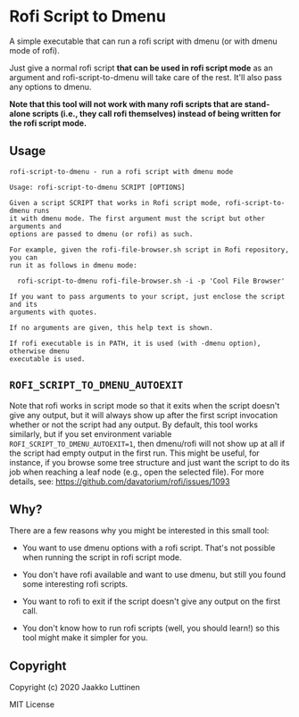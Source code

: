 # Rofi Script to Dmenu

A simple executable that can run a rofi script with dmenu (or with dmenu mode of
rofi).

Just give a normal rofi script **that can be used in rofi script mode** as an
argument and rofi-script-to-dmenu will take care of the rest. It'll also pass
any options to dmenu.

**Note that this tool will not work with many rofi scripts that are stand-alone
scripts (i.e., they call rofi themselves) instead of being written for the rofi
script mode.**


## Usage

```
rofi-script-to-dmenu - run a rofi script with dmenu mode

Usage: rofi-script-to-dmenu SCRIPT [OPTIONS]

Given a script SCRIPT that works in Rofi script mode, rofi-script-to-dmenu runs
it with dmenu mode. The first argument must the script but other arguments and
options are passed to dmenu (or rofi) as such.

For example, given the rofi-file-browser.sh script in Rofi repository, you can
run it as follows in dmenu mode:

  rofi-script-to-dmenu rofi-file-browser.sh -i -p 'Cool File Browser'

If you want to pass arguments to your script, just enclose the script and its
arguments with quotes.

If no arguments are given, this help text is shown.

If rofi executable is in PATH, it is used (with -dmenu option), otherwise dmenu
executable is used.
```


## `ROFI_SCRIPT_TO_DMENU_AUTOEXIT`

Note that rofi works in script mode so that it exits when the script doesn't
give any output, but it will always show up after the first script invocation
whether or not the script had any output. By default, this tool works similarly,
but if you set environment variable `ROFI_SCRIPT_TO_DMENU_AUTOEXIT=1`, then
dmenu/rofi will not show up at all if the script had empty output in the first
run. This might be useful, for instance, if you browse some tree structure and
just want the script to do its job when reaching a leaf node (e.g., open the
selected file). For more details, see:
https://github.com/davatorium/rofi/issues/1093


## Why?

There are a few reasons why you might be interested in this small tool:

- You want to use dmenu options with a rofi script. That's not possible when
  running the script in rofi script mode.

- You don't have rofi available and want to use dmenu, but still you found some
  interesting rofi scripts.

- You want to rofi to exit if the script doesn't give any output on the first
  call.

- You don't know how to run rofi scripts (well, you should learn!) so this tool
  might make it simpler for you.


## Copyright

Copyright (c) 2020 Jaakko Luttinen

MIT License
